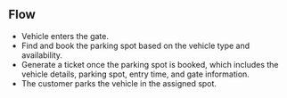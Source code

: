 ## Flow
- Vehicle enters the gate.
- Find and book the parking spot based on the vehicle type and availability.
- Generate a ticket once the parking spot is booked, which includes the vehicle details, parking spot, entry time, and gate information.
- The customer parks the vehicle in the assigned spot.